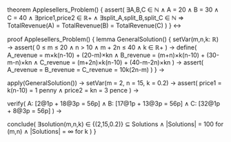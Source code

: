 theorem Applesellers_Problem() {
  assert(
    ∃A,B,C ∈ ℕ ∧
    A = 20 ∧ B = 30 ∧ C = 40 ∧
    ∃price1,price2 ∈ ℝ+ ∧
    ∃split_A,split_B,split_C ∈ ℕ ⇒
    TotalRevenue(A) = TotalRevenue(B) = TotalRevenue(C)
  )
} ↔

proof Applesellers_Problem() {
  lemma GeneralSolution() {
    setVar(m,n,k: ℝ) →
    assert(
      0 ≤ m ≤ 20 ∧
      n > 10 ∧
      m + 2n ≤ 40 ∧
      k ∈ ℝ+
    ) →
    define(
      A_revenue = m×k(n-10) + (20-m)×kn ∧
      B_revenue = (m+n)×k(n-10) + (30-m-n)×kn ∧
      C_revenue = (m+2n)×k(n-10) + (40-m-2n)×kn
    ) →
    assert(
      A_revenue = B_revenue = C_revenue = 10k(2n-m)
    )
  } →
  
  apply(GeneralSolution()) →
  setVar(m = 2, n = 15, k = 0.2) →
  assert(
    price1 = k(n-10) = 1 penny ∧
    price2 = kn = 3 pence
  ) →
  
  verify(
    A: [2@1p + 18@3p = 56p] ∧
    B: [17@1p + 13@3p = 56p] ∧
    C: [32@1p + 8@3p = 56p]
  ) →
  
  conclude(
    ∃solution(m,n,k) ∈ {(2,15,0.2)} ⊆ Solutions ∧
    |Solutions| = 100 for (m,n) ∧
    |Solutions| = ∞ for k
  )
}
